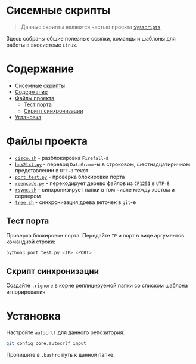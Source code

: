 # Сисемные скрипты

> Данные скрипты являются частью проекта [`Sysscripts`](../README.md)

Здесь собраны общие полезные ссылки, команды и шаблоны для работы в экосистеме
`Linux`.

# Содержание

- [Сисемные скрипты](#сисемные-скрипты)
- [Содержание](#содержание)
- [Файлы проекта](#файлы-проекта)
  - [Тест порта](#тест-порта)
  - [Скрипт синхронизации](#скрипт-синхронизации)
- [Установка](#установка)

# Файлы проекта

* [`cisco.sh`](cisco.sh) - разблокировка `Firefall`-а
* [`hex2txt.py`](hex2txt.py) - перевод `DataGramm`-ы в строковом,
  шестнадцатиричном представлении в `UTF-8` текст
* [`port_test.py`](port_test.py) - проверка блокировки порта
* [`reencode.py`](reencode.py) - перекодирует дерево файлов из `CP1251` в
  `UTF-8`
* [`rsync.sh`](rsync.sh) - синхронизирует папки в том числе между хостом и
  сервером
* [`tree.sh`](tree.sh) - синхронизация древа веточек в `git`-е

## Тест порта

Проверка блокировки порта. Передайте `IP` и порт в виде аргументов командной
строки:

```sh
python3 port_test.py <IP> <PORT>
```

## Скрипт синхронизации

Создайте `.rignore` в корне реплицируемой папки со списком шаблона
игнорирования.

# Установка

Настройте `autocrlf` для данного репозитория:

```sh
git config core.autocrlf input
```

Пропишите в `.bashrc` путь к данной папке.
